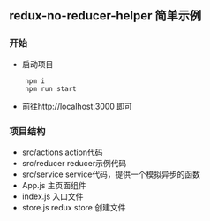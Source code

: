 ## redux-no-reducer-helper 简单示例

### 开始

- 启动项目
```
    npm i
    npm run start
```
- 前往http://localhost:3000 即可


### 项目结构

- src/actions action代码
- src/reducer reducer示例代码
- src/service service代码，提供一个模拟异步的函数
- App.js 主页面组件
- index.js 入口文件
- store.js redux store 创建文件